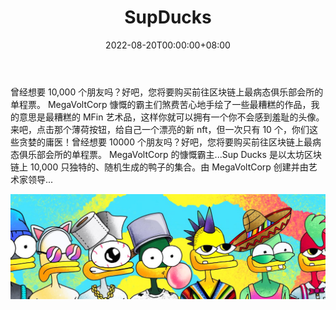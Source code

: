 ﻿---
title: "SupDucks"
description: "只是躲着走。"
date: 2022-08-20T00:00:00+08:00
lastmod: 2022-08-20T00:00:00+08:00
draft: false
authors: ["boogArno"]
featuredImage: "supducks.png"
tags: ["Collectibles","SupDucks"]
categories: ["nfts"]
nfts: ["Collectibles"]
blockchain: "ETH"
website: "https://www.supducks.com/"
twitter: "https://twitter.com/RealSupDucks"
discord: "https://discord.com/invite/4bxdBNBy9g"
telegram: ""
github: ""
youtube: ""
twitch: ""
facebook: ""
instagram: ""
reddit: ""
medium: ""
steam: ""
gitbook: ""
googleplay: ""
appstore: ""
status: "Live"
weight: 
lightgallery: true
toc: true
pinned: false
recommend: false
recommend1: false
---
曾经想要 10,000 个朋友吗？好吧，您将要购买前往区块链上最病态俱乐部会所的单程票。 MegaVoltCorp 慷慨的霸主们煞费苦心地手绘了一些最糟糕的作品，我的意思是最糟糕的 MFin 艺术品，这样你就可以拥有一个你不会感到羞耻的头像。来吧，点击那个薄荷按钮，给自己一个漂亮的新 nft，但一次只有 10 个，你们这些贪婪的庸医！曾经想要 10000 个朋友吗？好吧，您将要购买前往区块链上最病态俱乐部会所的单程票。 MegaVoltCorp 的慷慨霸主...Sup Ducks 是以太坊区块链上 10,000 只独特的、随机生成的鸭子的集合。由 MegaVoltCorp 创建并由艺术家领导...

![1500x500](1500x500.jpg)